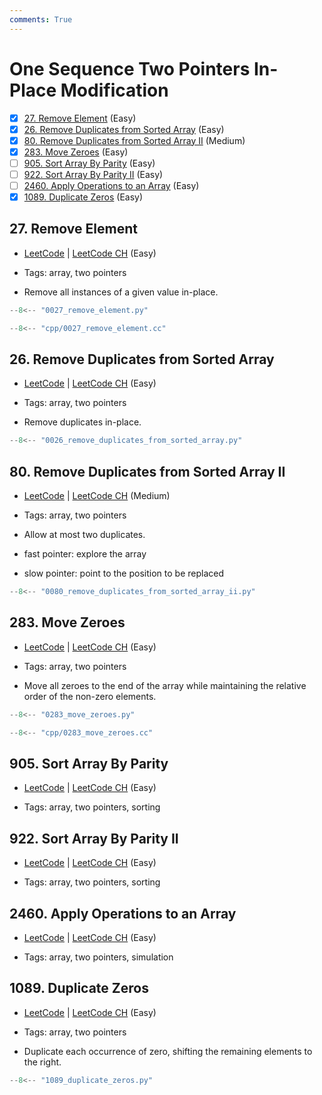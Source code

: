 ```yaml
---
comments: True
---
```


# One Sequence Two Pointers In-Place Modification

- [x] [27. Remove Element](https://leetcode.cn/problems/remove-element/) (Easy)
- [x] [26. Remove Duplicates from Sorted Array](https://leetcode.cn/problems/remove-duplicates-from-sorted-array/) (Easy)
- [x] [80. Remove Duplicates from Sorted Array II](https://leetcode.cn/problems/remove-duplicates-from-sorted-array-ii/) (Medium)
- [x] [283. Move Zeroes](https://leetcode.cn/problems/move-zeroes/) (Easy)
- [ ] [905. Sort Array By Parity](https://leetcode.cn/problems/sort-array-by-parity/) (Easy)
- [ ] [922. Sort Array By Parity II](https://leetcode.cn/problems/sort-array-by-parity-ii/) (Easy)
- [ ] [2460. Apply Operations to an Array](https://leetcode.cn/problems/apply-operations-to-an-array/) (Easy)
- [x] [1089. Duplicate Zeros](https://leetcode.cn/problems/duplicate-zeros/) (Easy)

## 27. Remove Element

-   [LeetCode](https://leetcode.com/problems/remove-element/) | [LeetCode CH](https://leetcode.cn/problems/remove-element/) (Easy)

-   Tags: array, two pointers
-   Remove all instances of a given value in-place.

```python title="27. Remove Element - Python Solution"
--8<-- "0027_remove_element.py"
```

```cpp title="27. Remove Element - C++ Solution"
--8<-- "cpp/0027_remove_element.cc"
```

## 26. Remove Duplicates from Sorted Array

-   [LeetCode](https://leetcode.com/problems/remove-duplicates-from-sorted-array/) | [LeetCode CH](https://leetcode.cn/problems/remove-duplicates-from-sorted-array/) (Easy)

-   Tags: array, two pointers
-   Remove duplicates in-place.

```python title="26. Remove Duplicates from Sorted Array - Python Solution"
--8<-- "0026_remove_duplicates_from_sorted_array.py"
```

## 80. Remove Duplicates from Sorted Array II

-   [LeetCode](https://leetcode.com/problems/remove-duplicates-from-sorted-array-ii/) | [LeetCode CH](https://leetcode.cn/problems/remove-duplicates-from-sorted-array-ii/) (Medium)

-   Tags: array, two pointers
-   Allow at most two duplicates.
-   fast pointer: explore the array
-   slow pointer: point to the position to be replaced

```python title="80. Remove Duplicates from Sorted Array II - Python Solution"
--8<-- "0080_remove_duplicates_from_sorted_array_ii.py"
```

## 283. Move Zeroes

-   [LeetCode](https://leetcode.com/problems/move-zeroes/) | [LeetCode CH](https://leetcode.cn/problems/move-zeroes/) (Easy)

-   Tags: array, two pointers
-   Move all zeroes to the end of the array while maintaining the relative order of the non-zero elements.

```python title="283. Move Zeroes - Python Solution"
--8<-- "0283_move_zeroes.py"
```

```cpp title="283. Move Zeroes - C++ Solution"
--8<-- "cpp/0283_move_zeroes.cc"
```

## 905. Sort Array By Parity

-   [LeetCode](https://leetcode.com/problems/sort-array-by-parity/) | [LeetCode CH](https://leetcode.cn/problems/sort-array-by-parity/) (Easy)

-   Tags: array, two pointers, sorting

## 922. Sort Array By Parity II

-   [LeetCode](https://leetcode.com/problems/sort-array-by-parity-ii/) | [LeetCode CH](https://leetcode.cn/problems/sort-array-by-parity-ii/) (Easy)

-   Tags: array, two pointers, sorting

## 2460. Apply Operations to an Array

-   [LeetCode](https://leetcode.com/problems/apply-operations-to-an-array/) | [LeetCode CH](https://leetcode.cn/problems/apply-operations-to-an-array/) (Easy)

-   Tags: array, two pointers, simulation

## 1089. Duplicate Zeros

-   [LeetCode](https://leetcode.com/problems/duplicate-zeros/) | [LeetCode CH](https://leetcode.cn/problems/duplicate-zeros/) (Easy)

-   Tags: array, two pointers
-   Duplicate each occurrence of zero, shifting the remaining elements to the right.

```python title="1089. Duplicate Zeros - Python Solution"
--8<-- "1089_duplicate_zeros.py"
```
